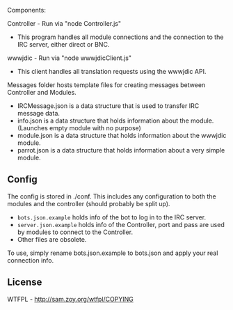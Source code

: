 Components:

Controller - Run via "node Controller.js"
- This program handles all module connections and the connection to the IRC server, either direct or BNC.

wwwjdic - Run via "node wwwjdicClient.js"
- This client handles all translation requests using the wwwjdic API.

Messages folder hosts template files for creating messages between Controller and Modules.
- IRCMessage.json is a data structure that is used to transfer IRC message data.
- info.json is a data structure that holds information about the module. (Launches empty module with no purpose)
- module.json is a data structure that holds information about the wwwjdic module.
- parrot.json is a data structure that holds information about a very simple module.

Config
------

The config is stored in ./conf. This includes any configuration to both the modules and the controller (should probably be split up).

* `bots.json.example` holds info of the bot to log in to the IRC server.
* `server.json.example` holds info of the Controller, port and pass are used by modules to connect to the Controller.
* Other files are obsolete.

To use, simply rename bots.json.example to bots.json and apply your real connection info.

License
-------

WTFPL - http://sam.zoy.org/wtfpl/COPYING
